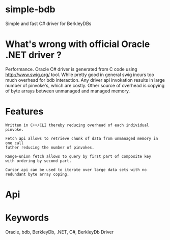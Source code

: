 simple-bdb
==========

Simple and fast C# driver for BerkleyDBs

What's wrong with official Oracle .NET driver ?
===============================================

Performance. Oracle C# driver is generated from C code
using http://www.swig.org/ tool. While pretty good in
general swig incurs too much overhead for bdb interaction.
Any driver api invokation results in large number of pinvoke's,
which are costly. Other source of overhead is copying of byte
arrays between unmanaged and managed memory.

Features
========
	Written in C++/CLI thereby reducing overhead of each individual pinvoke.

	Fetch api allows to retrieve chunk of data from unmanaged memory in one call
	futher reducing the number of pinvokes.

	Range-union fetch allows to query by first part of composite key
	with ordering by second part.

	Cursor api can be used to iterate over large data sets with no
	redundant byte array coping.
Api
===

Keywords
=========
Oracle, bdb, BerkleyDb, .NET, C#, BerkleyDb Driver
